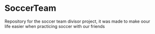 # SoccerTeam
Repository for the soccer team divisor project, it was made to make oour life easier when practicing soccer with our friends
